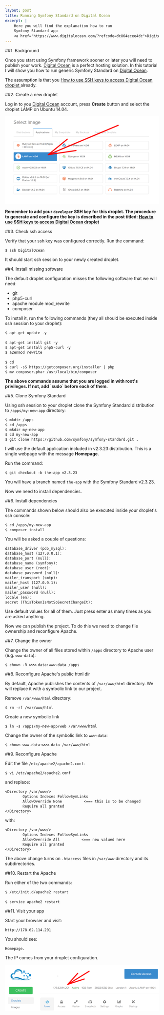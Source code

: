 ```yaml
---
layout: post
title: Running Symfony Standard on Digital Ocean
excerpt: |
    Here you will find the explanation how to run
    Symfony Standard app
    <a href="https://www.digitalocean.com/?refcode=dc864ecee4dc">Digital Ocean</a>.
---
```


##1. Background

Once you start using Symfony framework sooner or later
you will need to publish your work.
<a href="https://www.digitalocean.com/?refcode=dc864ecee4dc">Digital Ocean</a>
is a perfect hosting solution.
In this tutorial I will show you how to run generic Symfony Standard
on <a href="https://www.digitalocean.com/?refcode=dc864ecee4dc">Digital Ocean</a>.

The assumption is that you
<a href="/2014/12/15/using-ssh-key-for-digital-ocean.html">
How to use SSH keys to access Digital Ocean droplet
</a>
already.

##2. Create a new droplet

Log in to you
<a href="https://www.digitalocean.com/?refcode=dc864ecee4dc">Digital Ocean</a>
account, press **Create** button and select
the droplet LAMP on Ubuntu 14.04.

<p class="figure">
    <img src="/img/2014-12-16/01.png">
</p>

<div class="alert alert-danger" role="alert">
<strong>
<i class="fa fa-exclamation"></i>
Remember to add your <code>developer</code>
SSH key for this droplet.
The procedure to generate and configure the key
is described in
the post titled:
<a href="/2014/12/15/using-ssh-key-for-digital-ocean.html">
How to use SSH keys to access Digital Ocean droplet
</a>
</strong>
</div>

##3. Check ssh access

Verify that your ssh key was configured correctly.
Run the command:

    $ ssh DigitalOcean

It should start ssh session to your newly created droplet.

##4. Install missing software

The default droplet configuration misses
the following software that we will need:

* git
* php5-curl
* apache module mod_rewrite
* composer

To install it, run the following commands
(they all should be executed inside ssh session to your droplet):

    $ apt-get update -y

    $ apt-get install git -y
    $ apt-get install php5-curl -y
    $ a2enmod rewrite

    $ cd
    $ curl -sS https://getcomposer.org/installer | php
    $ mv composer.phar /usr/local/bin/composer

<div class="alert alert-danger" role="alert">
<strong>
<i class="fa fa-exclamation"></i>
The above commands assume that you are logged in with root's privileges.
If not, add `sudo` before each of them.
</strong>
</div>

##5. Clone Symfony Standard

Using ssh session to your droplet clone the Symfony Standard
distribution to `/apps/my-new-app` directory:

    $ mkdir /apps
    $ cd /apps
    $ mkdir my-new-app
    $ cd my-new-app
    $ git clone https://github.com/symfony/symfony-standard.git .

I will use the default application included in v2.3.23
distribution. This is a single webpage with the
message **Homepage**.

Run the command:

    $ git checkout -b the-app v2.3.23

You will have a branch named `the-app` with the
Symfony Standard v2.3.23.

Now we need to install dependencies.

##6. Install dependencies

The commands shown below should also be executed inside your droplet's
ssh console:

    $ cd /apps/my-new-app
    $ composer install

You will be asked a couple of questions:

    database_driver (pdo_mysql):
    database_host (127.0.0.1):
    database_port (null):
    database_name (symfony):
    database_user (root):
    database_password (null):
    mailer_transport (smtp):
    mailer_host (127.0.0.1):
    mailer_user (null):
    mailer_password (null):
    locale (en):
    secret (ThisTokenIsNotSoSecretChangeIt):

Use default values for all of them. Just press enter as many
times as you are asked anything.

Now we can publish the project.
To do this we need to change file ownership and reconfigure Apache.

##7. Change the owner

Change the owner of all files stored within `/apps` directory
to Apache user (e.g. `www-data`):

    $ chown -R www-data:www-data /apps

##8. Reconfigure Apache's public html dir

By default, Apache publishes the contents of `/var/www/html` directory.
We will replace it with a symbolic link to our project.

Remove `/var/www/html` directory:

    $ rm -rf /var/www/html

Create a new symbolic link

    $ ln -s /apps/my-new-app/web /var/www/html

Change the owner of the symbolic link to `www-data`:

    $ chown www-data:www-data /var/www/html

##9. Reconfigure Apache

Edit the file `/etc/apache2/apache2.conf`:

    $ vi /etc/apache2/apache2.conf

and replace:

    <Directory /var/www/>
            Options Indexes FollowSymLinks
            AllowOverride None          <=== this is to be changed
            Require all granted
    </Directory>

with:

    <Directory /var/www/>
            Options Indexes FollowSymLinks
            AllowOverride All          <=== new valued here
            Require all granted
    </Directory>

The above change turns on `.htaccess` files in
`/var/www` directory
and its subdirectories.

##10. Restart the Apache

Run either of the two commands:

    $ /etc/init.d/apache2 restart

    $ service apache2 restart

##11. Visit your app

Start your browser and visit:

    http://178.62.114.201

You should see:

    Homepage.

The IP comes from your droplet configuration.

<p class="figure">
    <img src="/img/2014-12-15/03.png">
</p>

